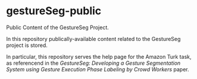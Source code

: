 # gestureSeg-public

Public Content of the GestureSeg Project. 

In this repository publically-available content related to the GestureSeg project is stored. 

In particular, this repository serves the help page for the Amazon Turk task, as referencend in the *GestureSeg: Developing a Gesture Segmentation System using Gesture Execution Phase Labeling by Crowd Workers* paper. 
